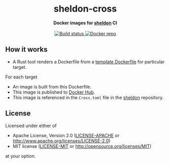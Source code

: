 <h1 align="center">sheldon-cross</h1>
<div align="center">
  <strong>Docker images for <a href="https://github.com/rossmacarthur/sheldon">sheldon</a> CI</strong>
</div>
<br />
<div align="center">
  <a href="https://github.com/rossmacarthur/locks/actions?query=workflow%3Abuild">
    <img src="https://img.shields.io/github/workflow/status/rossmacarthur/sheldon-cross/build/master" alt="Build status" />
  </a>
  <a href="https://hub.docker.com/r/rossmacarthur/sheldon-cross">
    <img src="https://img.shields.io/badge/docker-latest-blue" alt="Docker repo" />
  </a>
</div>

## How it works

- A Rust tool renders a Dockerfile from a [template
  Dockerfile](docker/Dockerfile) for particular target.

For each target
- An image is built from this Dockerfile.
- This image is published to [Docker
  Hub](https://hub.docker.com/r/rossmacarthur/sheldon-cross).
- This image is referenced in the `Cross.toml` file in the
  [sheldon](https://github.com/rossmacarthur/sheldon) repository.

## License

Licensed under either of

- Apache License, Version 2.0 ([LICENSE-APACHE](LICENSE-APACHE) or
   http://www.apache.org/licenses/LICENSE-2.0)
- MIT license ([LICENSE-MIT](LICENSE-MIT) or http://opensource.org/licenses/MIT)

at your option.
